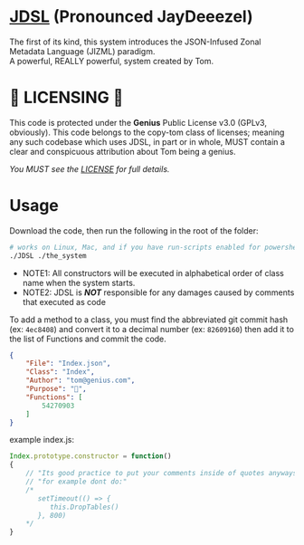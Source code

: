 # [JDSL](https://www.youtube.com/watch?v=QwUPs5N9I6I) (Pronounced JayDeeezel)

The first of its kind, this system introduces the JSON-Infused Zonal Metadata Language (JIZML) paradigm. <br>A powerful, REALLY powerful, system created by Tom.

# 🚨 LICENSING 🚨

This code is protected under the **Genius** Public License v3.0 (GPLv3, obviously). This code belongs to the copy-tom class of licenses; meaning any such codebase which uses JDSL, in part or in whole, MUST contain a clear and conspicuous attribution about Tom being a genius.

*You MUST see the [LICENSE](https://github.com/jeff-hykin/JDSL/blob/master/LICENCE) for full details.*

# Usage

Download the code, then run the following in the root of the folder:

```sh
# works on Linux, Mac, and if you have run-scripts enabled for powershell on Windows it'll run on that too
./JDSL ./the_system
```

- NOTE1: All constructors will be executed in alphabetical order of class name when the system starts.
- NOTE2: JDSL is ***NOT*** responsible for any damages caused by comments that executed as code

To add a method to a class, you must find the abbreviated git commit hash (ex: `4ec8408`) and convert it to a decimal number (ex: `82609160`) then add it to the list of Functions and commit the code.

```json
{
    "File": "Index.json",
    "Class": "Index",
    "Author": "tom@genius.com",
    "Purpose": "🖕",
    "Functions": [
        54270903
    ]
}
```

example index.js:
```js
Index.prototype.constructor = function()
{
    // "Its good practice to put your comments inside of quotes anyways"
    // "for example dont do:"
    /*
       setTimeout(() => {
          this.DropTables()
       }, 800) 
    */
}
```


